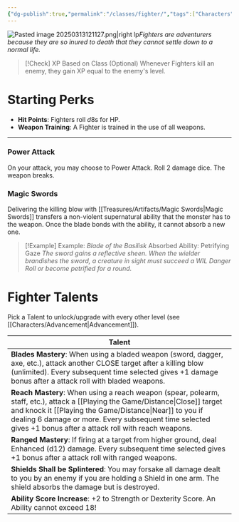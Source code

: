 ```yaml
---
{"dg-publish":true,"permalink":"/classes/fighter/","tags":["Characters"],"created":"2025-01-02T11:24:07.322-05:00","updated":"2025-03-17T16:21:57.055-04:00"}
---
```


![Pasted image 20250313121127.png|right lp](/img/user/zRSC/images/Pasted%20image%2020250313121127.png)*Fighters are adventurers because they are so inured to death that they cannot settle down to a normal life.*

>[!Check] XP Based on Class (Optional)
>Whenever Fighters kill an enemy, they gain XP equal to the enemy's level.
# Starting Perks
- **Hit Points**: Fighters roll $d8$s for HP. 
- **Weapon Training**: A Fighter is trained in the use of all weapons.

---
### Power Attack
On your attack, you may choose to Power Attack. Roll 2 damage dice. The weapon breaks.
### Magic Swords
Delivering the killing blow with [[Treasures/Artifacts/Magic Swords\|Magic Swords]] transfers a non-violent supernatural ability that the monster has to the weapon. Once the blade bonds with the ability, it cannot absorb a new one.
>[!Example] Example: *Blade of the Basilisk*
>Absorbed Ability: Petrifying Gaze
> *The sword gains a reflective sheen. When the wielder brandishes the sword, a creature in sight must succeed a WIL Danger Roll or become petrified for a round.*

# Fighter Talents
Pick a Talent to unlock/upgrade with every other level (see [[Characters/Advancement\|Advancement]]).

| Talent                                                                                                                                                                                                                                                                    |
| ------------------------------------------------------------------------------------------------------------------------------------------------------------------------------------------------------------------------------------------------------------------------- |
| **Blades Mastery**: When using a bladed weapon (sword, dagger, axe, etc.), attack another CLOSE target after a killing blow (unlimited). Every subsequent time selected gives +1 damage bonus after a attack roll with bladed weapons.                                    |
| **Reach Mastery**: When using a reach weapon (spear, polearm, staff, etc.), attack a [[Playing the Game/Distance\|Close]] target and knock it [[Playing the Game/Distance\|Near]] to you if dealing 6 damage or more. Every subsequent time selected gives +1 bonus after a attack roll with reach weapons. |
| **Ranged Mastery**: If firing at a target from higher ground, deal Enhanced (d12) damage. Every subsequent time selected gives +1 bonus after a attack roll with ranged weapons.                                                                                          |
| **Shields Shall be Splintered**: You may forsake all damage dealt to you by an enemy if you are holding a Shield in one arm. The shield absorbs the damage but is destroyed.                                                                                              |
| **Ability Score Increase**: +2 to Strength or Dexterity Score. An Ability cannot exceed 18!                                                                                                                                                                               |
